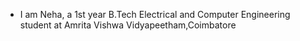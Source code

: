 - I am Neha, a 1st year B.Tech Electrical and Computer Engineering student at Amrita Vishwa Vidyapeetham,Coimbatore  

